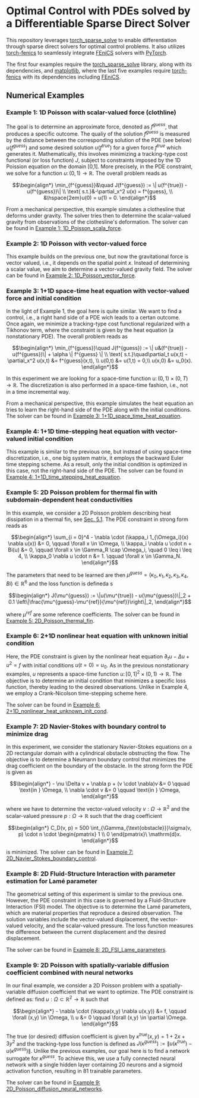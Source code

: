# Optimal Control with PDEs solved by a Differentiable Sparse Direct Solver 
This repository leverages [torch_sparse_solve](https://github.com/flaport/torch_sparse_solve) 
to enable differentiation through sparse direct solvers for optimal control problems. 
It also utilizes [torch-fenics](https://github.com/barkm/torch-fenics) to seamlessly integrate [FEniCS](https://fenicsproject.org/) 
solvers with [PyTorch](https://github.com/pytorch/pytorch).

The first four examples require the [torch_sparse_solve](https://github.com/flaport/torch_sparse_solve) library, along with its dependencies, and [matplotlib](https://github.com/matplotlib/matplotlib),
where the last five examples require [torch-fenics](https://github.com/barkm/torch-fenics) with its dependencies including [FEniCS](https://fenicsproject.org/).
## Numerical Examples
### Example 1: 1D Poisson with scalar-valued force (clothline)

The goal is to determine an approximate force, denoted as $f^{guess}$, that produces a specific outcome. The qualiy of the solution $f^{guess}$ is measured by the distance between the
corresponding solution of the PDE (see below) $u(f^{guess})$ and some desired solution $u(f^{true})$ for a given force $f^{true}$ which generates it. 
Mathematically, this involves minimizing a tracking-type
cost functional (or loss function) $J$, subject to constraints imposed by the 1D Poission equation on the domain [0,1]. 
More precisely, in the PDE constraint, we solve 
for a function $u \colon (0,1) \to \mathbb{R}$. The overall problem reads as
```math
\begin{align*}
\min_{f^{guess}}&\quad J(f^{guess}) := \| u(f^{true}) - u(f^{guess})\| \\
\text{ s.t.}&-\partial_x^2 u(x) = f^{guess}, \\
&\hspace{2em}u(0) = u(1) = 0.
\end{align*}
```
From a mechanical perspective, this example simulates a clothesline that deforms under gravity.
The solver tries then to determine the scalar-valued gravity from observations of the clothesline's deformation.
The solver can be found in [Example 1: 1D_Poisson_scala_force](./1D_Poisson_scalar_force/main.py).

### Example 2: 1D Poisson with vector-valued force

This example builds on the previous one, but now the gravitational force is vector valued, i.e., it depends on the spatial point $x$. 
Instead of determining a scalar value, we aim to determine a vector-valued gravity field. 
The solver can be found in [Example 2: 1D_Poisson_vector_force](./1D_Poisson_vector_force/main.py).

### Example 3: 1+1D space-time heat equation with vector-valued force and initial condition

In the light of Example 1, the goal here is quite similar. We want to find a control, i.e., a right hand side of a PDE wich leads to a certan outcome. 
Once again, we minimize a tracking-type cost functional regularized with a Tikhonov term, where the constraint is given by the heat equation (a nonstationary PDE).
The overall problem reads as
```math
\begin{align*}
\min_{f^{guess}}\quad J(f^{guess}) := \| u&(f^{true}) - u(f^{guess})\| + \alpha \| f^{guess} \| \\
\text{ s.t.}\quad\partial_t u(x,t) -\partial_x^2 u(x,t) &= f^{guess}(x,t), \\
u(0,t) &= u(1,t) = 0,\\
u(x,0) &= u_0(x).
\end{align*}
```
In this experiment we are looking for a space-time function $u \colon (0,1) \times (0,T) \to \mathbb{R}$. 
The discretization is also performed in a space-time fashion, i.e., not in a time incremental way.

From a mechanical perspective, this example simulates the heat equation an tries to learn the right-hand side 
of the PDE along with the initial conditions. The solver can be found 
in [Example 3: 1+1D_space_time_heat_equation](./1+1D_space_time_heat_equation/main.py).

### Example 4: 1+1D time-stepping heat equation with vector-valued initial condition

This example is similar to the previous one, but instead of using space-time discretization, i.e., one big system matrix,
it employs the backward Euler time stepping scheme. As a result, only the initial condition is optimized in this case, 
not the right-hand side of the PDE. The solver can be found 
in [Example 4: 1+1D_time_stepping_heat_equation](./1+1D_time_stepping_heat_equation/main.py).

### Example 5: 2D Poisson problem for thermal fin with subdomain-dependent heat conductivities

In this example, we consider a 2D Poisson problem describing heat dissipation in a thermal fin, see [Sec. 5.1](https://epubs.siam.org/doi/10.1137/16M1081981).
The PDE constraint in strong form reads as
```math
\begin{align*}
    \sum_{i = 0}^4 - \nabla \cdot (\kappa_i 1_{\Omega_i}(x) \nabla u(x)) &= 0, \qquad \forall x \in \Omega, \\
    \kappa_i \nabla u \cdot n + Bi(u) &= 0, \qquad \forall x \in \Gamma_R \cap \Omega_i, \quad 0 \leq i \leq 4, \\
    \kappa_0 \nabla u \cdot n &= 1. \qquad \forall x \in \Gamma_N.
\end{align*}
```
The parameters that need to be learned are then $\mu^{guess} = (\kappa_0, \kappa_1, \kappa_2, \kappa_3, \kappa_4, Bi) \in \mathbb{R}^6$ and the
loss function is defineda s
```math
\begin{align*}
    J(\mu^{guess}) := \|u(\mu^{true}) - u(\mu^{guess})\|_2 + 0.1 \left\|\frac{\mu^{guess}-\mu^{ref}}{\mu^{ref}}\right\|_2,
\end{align*}
```
where $\mu^{ref}$ are some reference coefficients.
The solver can be found in [Example 5: 2D_Poisson_thermal_fin](./2D_Poisson_thermal_fin/main.py).

### Example 6: 2+1D nonlinear heat equation with unknown initial condition

Here, the PDE constraint is given by the nonlinear heat equation $\partial_t u - \Delta u + u^2 = f$ with initial conditions $u(t=0) = u_0$. 
As in the previous nonstationary examples, $u$ represents a space-time function $u\colon [0,1]^2 \times (0,1) \to \mathbb{R}$.
The objective is to determine an initial condition that minimizes a specific loss function, thereby leading to the desired observations.
Unlike in Example 4, we employ a Crank-Nicolson time-stepping scheme here.

The solver can be found in [Example 6: 2+1D_nonlinear_heat_unknown_init_cond](./2+1D_nonlinear_heat_unknown_init_cond/main.py).

### Example 7: 2D Navier-Stokes with boundary control to minimize drag

In this experiment, we consider the stationary Navier-Stokes equations on a 2D rectangular domain with a cylindrical obstacle obstructing the flow. 
The objective is to determine a Neumann boundary control that minimizes the drag coefficient on the boundary of the obstacle. 
In the strong form the PDE is given as
```math
\begin{align*}
    - \nu \Delta v + \nabla p + (v \cdot \nabla)v  &= 0 \qquad \text{in }  \Omega, \\
    \nabla \cdot v &= 0 \qquad \text{in }  \Omega,
\end{align*}
```
where we have to determine the vector-valued velocity $v: \Omega \rightarrow \mathbb{R}^2$ and the scalar-valued 
pressure $p: \Omega \rightarrow \mathbb{R}$ such that the drag coefficient
```math
\begin{align*}
    C_D(v, p) = 500 \int_{\Gamma_{\text{obstacle}}}\sigma(v, p) \cdot n \cdot \begin{pmatrix}
        1 \\ 0
    \end{pmatrix}\ \mathrm{d}x.
\end{align*}
```
is minimized.
The solver can be found in [Example 7: 2D_Navier_Stokes_boundary_control](./2D_Navier_Stokes_boundary_control/main.py).

### Example 8: 2D Fluid-Structure Interaction with parameter estimation for Lamé parameter

The geometrical setting of this experiment is similar to the previous one. 
However, the PDE constraint in this case is governed by a Fluid-Structure Interaction (FSI) model. 
The objective is to determine the Lamé parameters, which are material properties that reproduce a desired observation. 
The solution variables include the vector-valued displacement, the vector-valued velocity, and the scalar-valued pressure. 
The loss function measures the difference between the current displacement and the desired displacement.

The solver can be found in [Example 8: 2D_FSI_Lame_parameters](./2D_FSI_Lame_parameters/main.py).

### Example 9: 2D Poisson with spatially-variable diffusion coefficient combined with neural networks

In our final example, we consider a 2D Poisson problem with a spatially-variable diffusion coefficient that we want to optimize.
The PDE constraint is defined as: find $u: \Omega \subset \mathbb{R}^2 \rightarrow \mathbb{R}$ such that
```math
\begin{align*}
    - \nabla \cdot (\kappa(x,y) \nabla u(x,y)) &= f, \qquad \forall (x,y) \in \Omega, \\
    u &= 0 \qquad \forall (x,y) \in \partial \Omega.
\end{align*}
```
The true (or desired) diffusion coefficient is given by $\kappa^{true}(x,y) = 1 + 2x + 3y^2$ and the tracking-type loss function
is defined as $J(\kappa^{guess}) := \|u(\kappa^{true}) - u(\kappa^{guess}) \|$.
Unlike the previous examples, our goal here is to find a network surrogate for $\kappa^{guess}$. 
To achieve this, we use a fully connected neural network with a single hidden layer containing 20 neurons 
and a sigmoid activation function, resulting in 81 trainable parameters.

The solver can be found in [Example 9: 2D_Poisson_diffusion_neural_networks](./2D_Poisson_diffusion_neural_networks/main.py).






